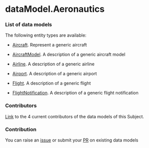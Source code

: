 # dataModel.Aeronautics

### List of data models

The following entity types are available:
- [Aircraft](https://github.com/smart-data-models/dataModel.Aeronautics/blob/master/Aircraft/README.md). Represent a generic aircraft

- [AircraftModel](https://github.com/smart-data-models/dataModel.Aeronautics/blob/master/AircraftModel/README.md). A description of a generic aircraft model

- [Airline](https://github.com/smart-data-models/dataModel.Aeronautics/blob/master/Airline/README.md). A description of a generic airline

- [Airport](https://github.com/smart-data-models/dataModel.Aeronautics/blob/master/Airport/README.md). A description of a generic airport

- [Flight](https://github.com/smart-data-models/dataModel.Aeronautics/blob/master/Flight/README.md). A description of a generic flight

- [FlightNotification](https://github.com/smart-data-models/dataModel.Aeronautics/blob/master/FlightNotification/README.md). A description of a generic flight notification



### Contributors
[Link](https://github.com/smart-data-models/dataModel.Aeronautics/blob/master/CONTRIBUTORS.yaml) to the 4 current contributors of the data models of this Subject.


### Contribution
You can raise an [issue](https://github.com/smart-data-models/dataModel.Aeronautics/issues) or submit your [PR](https://github.com/smart-data-models/dataModel.Aeronautics/pulls) on existing data models


